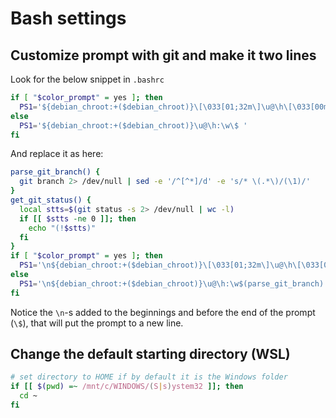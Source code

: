 # Bash settings

## Customize prompt with git and make it two lines

Look for the below snippet in `.bashrc`

```bash
if [ "$color_prompt" = yes ]; then
  PS1='${debian_chroot:+($debian_chroot)}\[\033[01;32m\]\u@\h\[\033[00m\]:\[\033[01;34m\]\w\[\033[00m\]\$ ' 
else 
  PS1='${debian_chroot:+($debian_chroot)}\u@\h:\w\$ ' 
fi
```

And replace it as here:

```bash
parse_git_branch() {
  git branch 2> /dev/null | sed -e '/^[^*]/d' -e 's/* \(.*\)/(\1)/'
}
get_git_status() {
  local stts=$(git status -s 2> /dev/null | wc -l)
  if [[ $stts -ne 0 ]]; then
    echo "(!$stts)"
  fi
}
if [ "$color_prompt" = yes ]; then
  PS1='\n${debian_chroot:+($debian_chroot)}\[\033[01;32m\]\u@\h\[\033[00m\]:\[\033[01;34m\]\w\[\033[01;31m\] $(parse_git_branch) \[\033[01;33m\]$(get_git_status)\[\033[00m\]\n\$ '
else
  PS1='\n${debian_chroot:+($debian_chroot)}\u@\h:\w$(parse_git_branch) $(get_git_status)\n\$ '
fi
```

Notice the `\n`-s added to the beginnings and before the end of the prompt \(`\$`\), that will put the prompt to a new line.

## Change the default starting directory \(WSL\)

```bash
# set directory to HOME if by default it is the Windows folder
if [[ $(pwd) =~ /mnt/c/WINDOWS/(S|s)ystem32 ]]; then
  cd ~
fi
```



